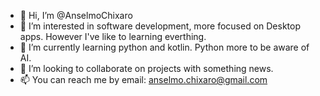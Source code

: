 - 👋 Hi, I’m @AnselmoChixaro
- 👀 I’m interested in software development, more focused on Desktop apps. However I've like to learning everthing.
- 🌱 I’m currently learning python and kotlin. Python more to be aware of AI.
- 💞️ I’m looking to collaborate on projects with something news.
- 📫 You can reach me by email: anselmo.chixaro@gmail.com

<!---
AnselmoChixaro/AnselmoChixaro is a ✨ special ✨ repository because its `README.md` (this file) appears on your GitHub profile.
You can click the Preview link to take a look at your changes.
--->
